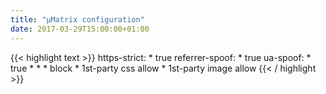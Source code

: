 ```yaml
---
title: "µMatrix configuration"
date: 2017-03-29T15:00:00+01:00
---
```


{{< highlight text >}}
    https-strict: * true
    referrer-spoof: * true
    ua-spoof: * true
    * * * block
    * 1st-party css allow
    * 1st-party image allow
{{< / highlight >}}
